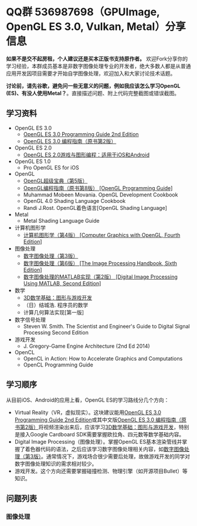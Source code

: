 # QQ群 536987698（GPUImage, OpenGL ES 3.0, Vulkan, Metal）分享信息

**如果不是交不起房租，个人建议还是买本正版书支持原作者。** 欢迎Fork分享你的学习经验，本群成员基本是非数字图像处理专业的开发者，绝大多数人都是从普通应用开发因项目需要才开始自学图像处理，欢迎加入和大家讨论技术话题。

**讨论前，请先谷歌，避免问一些无意义的问题，例如我应该怎么学习OpenGL (ES)、有没人使用Metal？**。直接描述问题、附上代码完整截图或错误截图。

## 学习资料
- OpenGL ES 3.0
  - [OpenGL ES 3.0 Programming Guide 2nd Edition][1001]
  - [OpenGL ES 3.0 编程指南（原书第2版）][1002]
- OpenGL ES 2.0
  - [OpenGL ES 2.0游戏与图形编程：适用于iOS和Android][2001]
- OpenGL ES 1.0  
  - Pro OpenGL ES for iOS
- OpenGL
  - [OpenGL超级宝典（第5版）][3001]
  - [OpenGL编程指南（原书第8版） [OpenGL Programming Guide]][3002]
  - Muhammad Mobeen Movania. OpenGL Development Cookbook
  - OpenGL 4.0 Shading Language Cookbook
  - Randi J.Rost. OpenGL着色语言[OpenGL Shading Language]
- Metal
  - Metal Shading Language Guide
- 计算机图形学
  - [计算机图形学（第4版） [Computer Graphics with OpenGL, Fourth Edition]][4001]
- 图像处理
  - [数字图像处理（第3版）][5001]
  - [数字图像处理（第6版） [The Image Processing Handbook, Sixth Edition]][5002]
  - [数字图像处理的MATLAB实现（第2版） [Digital Image Processing Using MATLAB, Second Edition]][5003]
- 数学
  - [3D数学基础：图形与游戏开发][6001]
  - （日）结城浩. 程序员的数学
  - 计算几何算法实现[第一版]
- 数字信号处理
  - Steven W. Smith. The Scientist and Engineer's Guide to Digital Signal Processing Second Edition
- 游戏开发
  - J. Gregory-Game Engine Architecture (2nd Ed 2014)
- OpenCL
  - OpenCL in Action: How to Accelerate Graphics and Computations
  - OpenCL Programming Guide
  
## 学习顺序

从目前iOS、Android的应用上看，OpenGL ES的学习路线分几个方向：

- Virtual Reality（VR，虚拟现实）。这块建议能用[OpenGL ES 3.0 Programming Guide 2nd Edition][1001]或其中文版[OpenGL ES 3.0 编程指南（原书第2版）][1002]将视频渲染出来后，应该学习[3D数学基础：图形与游戏开发][6001]，特别是接入Google Cardboard SDK需要掌握欧拉角、四元数等数学基础内容。
- Digital Image Processing（图像处理）。掌握OpenGL ES基本渲染管线并掌握了着色器代码的语法，之后应该学习数字图像处理相关内容，如[数字图像处理（第3版）][5001]。通常情况下，游戏场合很少需要后处理，故做游戏开发的同学对数字图像处理知识的需求相对较少。
- 游戏开发。这个方向还需要掌握碰撞检测、物理引擎（如开源项目Bullet）等知识。
    
    
[1001]: https://www.amazon.com/OpenGL-3-0-Programming-Guide-2nd/dp/0321933885/ref=sr_1_fkmr1_1?ie=UTF8&qid=1482248097&sr=8-1-fkmr1&keywords=OpenGL+ES+3.0+Programming+Guide+Second+Edition "OpenGL ES 3.0 Programming Guide (2nd Edition)"
[1002]: https://item.jd.com/11655699.html "OpenGL ES 3.0 编程指南（原书第2版）"


[2001]: https://item.jd.com/11436548.html "OpenGL ES 2.0游戏与图形编程：适用于iOS和Android"


[3001]: https://item.jd.com/11008802.html "OpenGL超级宝典（第5版）"
[3002]: https://item.jd.com/11566287.html "OpenGL编程指南（原书第8版） [OpenGL Programming Guide]"


[4001]: https://item.jd.com/11591287.html "计算机图形学（第4版）"


[5001]: https://item.jd.com/10658649.html "数字图像处理（第3版）"
[5002]: https://item.jd.com/11517044.html "数字图像处理（第6版） [The Image Processing Handbook, Sixth Edition]"
[5003]: https://item.jd.com/11235302.html "数字图像处理的MATLAB实现（第2版） [Digital Image Processing Using MATLAB, Second Edition]"


[6001]: https://item.jd.com/10078629.html "3D数学基础：图形与游戏开发"

## 问题列表

### 图像处理

